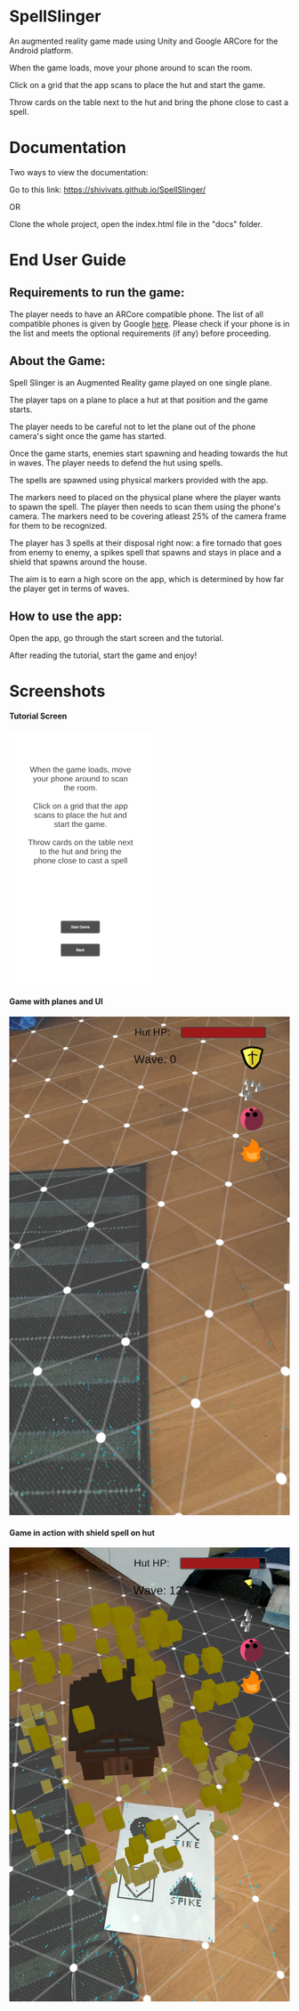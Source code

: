 # SpellSlinger
An augmented reality game made using Unity and Google ARCore for the Android platform.

When the game loads, move your phone around to scan the room.

Click on a grid that the app scans to place the hut and start the game.

Throw cards on the table next to the hut and bring the phone close to cast a spell.

# Documentation

Two ways to view the documentation:

Go to this link: https://shivivats.github.io/SpellSlinger/

OR

Clone the whole project, open the index.html file in the "docs" folder.

# End User Guide

## Requirements to run the game:

The player needs to have an ARCore compatible phone. The list of all compatible phones is given by Google [here](https://developers.google.com/ar/discover/supported-devices). Please check if your phone is in the list and meets the optional requirements (if any) before proceeding.

## About the Game:

Spell Slinger is an Augmented Reality game played on one single plane.

The player taps on a plane to place a hut at that position and the game starts.

The player needs to be careful not to let the plane out of the phone camera's sight once the game has started.

Once the game starts, enemies start spawning and heading towards the hut in waves. The player needs to defend the hut using spells.

The spells are spawned using physical markers provided with the app.

The markers need to placed on the physical plane where the player wants to spawn the spell. The player then needs to scan them using the phone's camera. The markers need to be covering atleast 25% of the camera frame for them to be recognized.

The player has 3 spells at their disposal right now: a fire tornado that goes from enemy to enemy, a spikes spell that spawns and stays in place and a shield that spawns around the house.

The aim is to earn a high score on the app, which is determined by how far the player get in terms of waves.

## How to use the app:

Open the app, go through the start screen and the tutorial.

After reading the tutorial, start the game and enjoy!





# Screenshots

#### Tutorial Screen
![Tutorial Screen](https://github.com/shivivats/SpellSlinger/raw/master/Screenshots/ss1.png)

#### Game with planes and UI
![Game with planes and UI](https://github.com/shivivats/SpellSlinger/raw/master/Screenshots/ss2.png)

#### Game in action with shield spell on hut
![Game in action with shield spell on hut](https://github.com/shivivats/SpellSlinger/raw/master/Screenshots/ss3.png)
